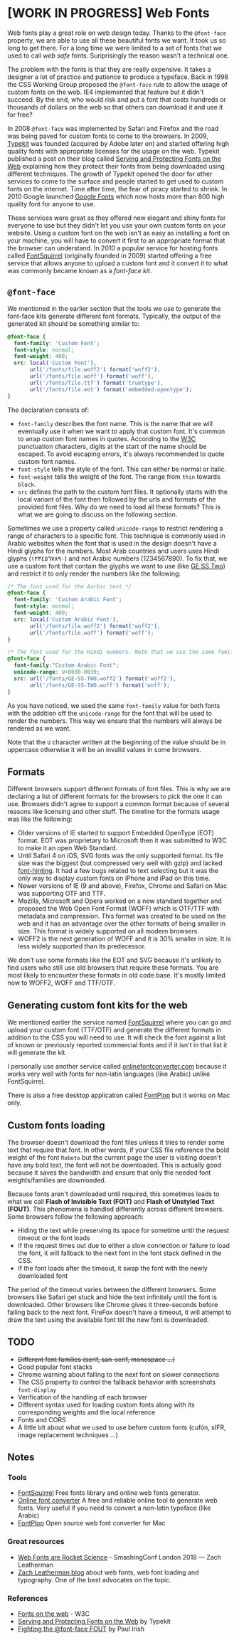 # [WORK IN PROGRESS] Web Fonts

Web fonts play a great role on web design today. Thanks to the `@font-face` property, we are able to use all these beautiful fonts we want. It took us so long to get there. For a long time we were limited to a set of fonts that we used to call *web safe* fonts. Suriprisingly the reason wasn't a technical one.

The problem with the fonts is that they are really expensive. It takes a designer a lot of practice and patience to produce a typeface. Back in 1998 the CSS Working Group proposed the `@font-face` rule to allow the usage of custom fonts on the web. IE4 implemented that feature but it didn't succeed. By the end, who would risk and put a font that costs hundreds or thousands of dollars on the web so that others can download it and use it for free?

In 2008 `@font-face` was implemented by Safari and Firefox and the road was being paved for custom fonts to come to the browsers. In 2009, [Typekit](https://typekit.com/) was founded (acquired by Adobe later on) and started offering high quality fonts with appropriate licenses for the usage on the web. Typekit published a post on their blog called [Serving and Protecting Fonts on the Web](https://blog.typekit.com/2009/07/21/serving-and-protecting-fonts-on-the-web/) explaining how they protect their fonts from being downloaded using different techniques. The growth of Typekit opened the door for other services to come to the surface and people started to get used to custom fonts on the internet. Time after time, the fear of piracy started to shrink. In 2010 Google launched [Google Fonts](https://fonts.google.com/) which now hosts more than 800 high quality font for anyone to use.

These services were great as they offered new elegant and shiny fonts for everyone to use but they didn't let you use your own custom fonts on your website. Using a custom font on the web isn't as easy as installing a font on your machine, you will have to convert it first to an appropriate format that the browser can understand. In 2010 a popular service for hosting fonts called [FontSquirrel](http://fontsquirrel.com) (originally founded in 2009) started offering a free service that allows anyone to upload a custom font and it convert it to what was commonly became known as a *font-face kit*.

## `@font-face`

We mentioned in the earlier section that the tools we use to generate the font-face kits generate different font formats. Typically, the output of the generated kit should be something similar to:

```css
@font-face {
  font-family: 'Custom Font';
  font-style: normal;
  font-weight: 400;
  src: local('Custom Font'),
       url('/fonts/file.woff2') format('woff2'), 
       url('/fonts/file.woff') format('woff'),
       url('/fonts/file.ttf') format('truetype'),
       url('/fonts/file.eot') format('embedded-opentype');
}
```

The declaration consists of:

* `font-family` describes the font name. This is the name that we will eventually use it when we want to apply that custom font. It's common to wrap custom font names in quotes. According to the [W3C](https://www.w3.org/TR/css-fonts-3/#family-name-value) punctuation characters, digits at the start of the name should be escaped. To avoid escaping errors, it's always recommended to quote custom font names.
* `font-style` tells the style of the font. This can either be normal or italic.
* `font-weight` tells the weight of the font. The range from `thin` towards `black`.
* `src` defines the path to the custom font files. It optionally starts with the local variant of the font then followed by the urls and formats of the provided font files. Why do we need to load all these formats? This is what we are going to discuss on the following section.

Sometimes we use a property called `unicode-range` to restrict rendering a range of characters to a specific font. This technique is commonly used in Arabic websites when the font that is used in the design doesn't have a Hindi glyphs for the numbers. Most Arab countries and users uses Hindi glyphs (١٢٣٤٥٦٧٨٩٠) and not Arabic numbers (1234567890). To fix that, we use a custom font that contain the glyphs we want to use (like [GE SS Two](https://fonts2u.com/ge-ss-two-bold.font)) and restrict it to only render the numbers like the following:

```css
/* The font used for the Aarbic text */
@font-face {
  font-family: 'Custom Arabic Font';
  font-style: normal;
  font-weight: 400;
  src: local('Custom Arabic Font'),
       url('/fonts/file.woff2') format('woff2'), 
       url('/fonts/file.woff') format('woff');
}

/* The font used for the Hindi numbers. Note that we use the same family name as the font we used above */
@font-face {
  font-family:"Custom Arabic Font";
  unicode-range: U+0030-0039;
  src: url('/fonts/GE-SS-TWO.woff2') format('woff2'), 
       url('/fonts/GE-SS-TWO.woff') format('woff');
}
```

As you have noticed, we used the same `font-family` value for both fonts with the addition off the `unicode-range` for the font that will be used to render the numbers. This way we ensure that the numbers will always be rendered as we want.

Note that the `U` character written at the beginning of the value should be in uppercase otherwise it will be an invalid values in some browsers.

## Formats

Different browsers support different formats of font files. This is why we are declaring a list of different formats for the browsers to pick the one it can use. Browsers didn't agree to support a common format because of several reasons like licensing and other stuff. The timeline for the formats usage was like the following:

* Older versions of IE started to support Embedded OpenType (EOT) format. EOT was proprietary to Microsoft then it was submitted to W3C to make it an open Web Standard.
* Until Safari 4 on iOS, SVG fonts was the only supported format. Its file size was the biggest (but compressed very well with gzip) and lacked [font-hinting](https://en.wikipedia.org/wiki/Font_hinting). It had a few bugs related to text selecting but it was the only way to display custom fonts on iPhone and iPad on this time.
* Newer versions of IE (9 and above), Firefox, Chrome and Safari on Mac was supporting OTF and TTF.
* Mozilla, Microsoft and Opera worked on a new standard together and proposed the Web Open Font Format (WOFF) which is OTF/TTF with metadata and compression. This format was created to be used on the web and it has an advantage over the other formats of being smaller in size. This format is widely supported on all modern browsers.
* WOFF2 is the next generation of WOFF and it is 30% smaller in size. It is less widely supported than its predecessor.

We don't use some formats like the EOT and SVG because it's unlikely to find users who still use old browsers that require these formats. You are most likely to encounter these formats in old code base. It's mostly limited now to WOFF2, WOFF and TTF/OTF.

## Generating custom font kits for the web

We mentioned earlier the service named [FontSquirrel](http://fontsquirrel.com) where you can go and upload your custom font (TTF/OTF) and generate the different formats in addition to the CSS you will need to use. It will check the font against a list of known or previously reported commercial fonts and if it isn't in that list it will generate the kit.

I personally use another service called [onlinefontconverter.com](https://onlinefontconverter.com/) because it works very well with fonts for non-latin languages (like Arabic) unlike FontSquirrel.

There is also a free desktop application called [FontPlop](https://www.fontplop.com/) but it works on Mac only.

## Custom fonts loading

The browser doesn't download the font files unless it tries to render some text that require that font. In other words, if your CSS file reference the bold weight of the font `Roboto` but the current page the user is visiting doesn't have any bold text, the font will not be downloaded. This is actually good because it saves the bandwidth and ensure that only the needed font weights/families are downloaded.

Because fonts aren't downloaded until required, this sometimes leads to what we call **Flash of Invisible Text (FOIT)** and **Flash of Unstyled Text (FOUT)**. This phenomena is handled differently across different browsers. Some browsers follow the following approach:

* Hiding the text while preserving its space for sometime until the request timeout or the font loads
* If the request times out due to either a slow connection or failure to load the font, it will fallback to the next font in the font stack defined in the CSS.
* If the font loads after the timeout, it swap the font with the newly downloaded font

The period of the timeout varies between the different browsers. Some browsers like Safari get stuck and hide the text infinitely until the font is downloaded. Other browsers like Chrome gives it three-seconds before falling back to the next font. FireFox doesn't have a timeout, it will attempt to draw the text using the available font till the new font is downloaded.

## TODO

- ~~Different font families (serif, san-serif, monospace ...)~~
- Good popular font stacks
- Chrome warning about falling to the next font on slower connections
- The CSS property to control the fallback behavior with screenshots `font-display`
- Verification of the handling of each browser
- Different syntax used for loading custom fonts along with its corresponding weights and the local reference
- Fonts and CORS
- A little bit about what we used to use before custom fonts (cufón, sIFR, image replacement techniques ...)

## Notes

### Tools

* [FontSquirrel](http://fontsquirrel.com) Free fonts library and online web fonts generator.
* [Online font converter](https://onlinefontconverter.com/) A free and reliable online tool to generate web fonts. Very useful if you need to convert a non-latin typeface (like Arabic)
* [FontPlop](https://www.fontplop.com/) Open source web font converter for Mac

### Great resources

* [Web Fonts are Rocket Science](https://vimeo.com/254727749) - SmashingConf London 2018 — Zach Leatherman
* [Zach Leatherman blog](https://www.zachleat.com/web/fonts/) about web fonts, web font loading and typography. One of the best advocates on the topic.

### References

* [Fonts on the web](https://www.w3.org/Fonts/) - W3C
* [Serving and Protecting Fonts on the Web](https://blog.typekit.com/2009/07/21/serving-and-protecting-fonts-on-the-web/) by Typekit
* [Fighting the @font-face FOUT](https://www.paulirish.com/2009/fighting-the-font-face-fout/) by Paul Irish